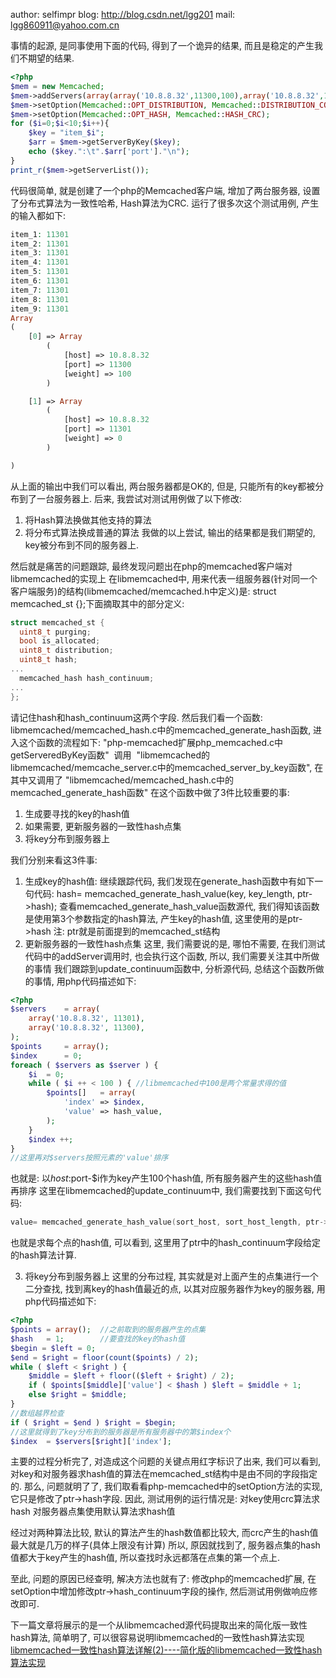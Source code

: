author: selfimpr
blog: http://blog.csdn.net/lgg201
mail: lgg860911@yahoo.com.cn

事情的起源, 是同事使用下面的代码, 得到了一个诡异的结果, 而且是稳定的产生我们不期望的结果.


```php
<?php
$mem = new Memcached;
$mem->addServers(array(array('10.8.8.32',11300,100),array('10.8.8.32',11301,0)));
$mem->setOption(Memcached::OPT_DISTRIBUTION, Memcached::DISTRIBUTION_CONSISTENT);
$mem->setOption(Memcached::OPT_HASH, Memcached::HASH_CRC);
for ($i=0;$i<10;$i++){
    $key = "item_$i";
    $arr = $mem->getServerByKey($key);
    echo ($key.":\t".$arr['port']."\n");
}
print_r($mem->getServerList());
```
代码很简单, 就是创建了一个php的Memcached客户端, 增加了两台服务器, 设置了分布式算法为一致性哈希, Hash算法为CRC.
运行了很多次这个测试用例, 产生的输入都如下:


```php
item_1:	11301
item_2:	11301
item_3:	11301
item_4:	11301
item_5:	11301
item_6:	11301
item_7:	11301
item_8:	11301
item_9:	11301
Array
(
    [0] => Array
        (
            [host] => 10.8.8.32
            [port] => 11300
            [weight] => 100
        )

    [1] => Array
        (
            [host] => 10.8.8.32
            [port] => 11301
            [weight] => 0
        )

)
```
从上面的输出中我们可以看出, 两台服务器都是OK的, 但是, 只能所有的key都被分布到了一台服务器上.
后来, 我尝试对测试用例做了以下修改:
1. 将Hash算法换做其他支持的算法
2. 将分布式算法换成普通的算法
我做的以上尝试, 输出的结果都是我们期望的, key被分布到不同的服务器上.

然后就是痛苦的问题跟踪, 最终发现问题出在php的memcached客户端对libmemcached的实现上
在libmemcached中, 用来代表一组服务器(针对同一个客户端服务)的结构(libmemcached/memcached.h中定义)是: struct memcached_st {};下面摘取其中的部分定义:


```cpp
struct memcached_st {
  uint8_t purging;
  bool is_allocated;
  uint8_t distribution;
  uint8_t hash;
...
  memcached_hash hash_continuum;
...
};
```
请记住hash和hash_continuum这两个字段.
然后我们看一个函数:
libmemcached/memcached_hash.c中的memcached_generate_hash函数, 进入这个函数的流程如下:
"php-memcached扩展php_memcached.c中getServeredByKey函数"  调用  "libmemcached的libmemcached/memcache_server.c中的memcached_server_by_key函数", 在其中又调用了 "libmemcached/memcached_hash.c中的memcached_generate_hash函数"
在这个函数中做了3件比较重要的事:
1. 生成要寻找的key的hash值
2. 如果需要, 更新服务器的一致性hash点集
3. 将key分布到服务器上

我们分别来看这3件事:
1. 生成key的hash值:
继续跟踪代码, 我们发现在generate_hash函数中有如下一句代码:
hash= memcached_generate_hash_value(key, key_length, ptr->hash);
查看memcached_generate_hash_value函数源代, 我们得知该函数是使用第3个参数指定的hash算法, 产生key的hash值, 这里使用的是ptr->hash
注: ptr就是前面提到的memcached_st结构
2. 更新服务器的一致性hash点集
这里, 我们需要说的是, 哪怕不需要, 在我们测试代码中的addServer调用时, 也会执行这个函数, 所以, 我们需要关注其中所做的事情
我们跟踪到update_continuum函数中, 分析源代码, 总结这个函数所做的事情, 用php代码描述如下:


```php
<?php
$servers	= array(
	array('10.8.8.32', 11301), 
	array('10.8.8.32', 11300), 
);
$points		= array();
$index		= 0;
foreach ( $servers as $server ) {
	$i	= 0;
	while ( $i ++ < 100 ) { //libmemcached中100是两个常量求得的值
		$points[]	= array(
			'index'	=> $index, 
			'value'	=> hash_value, 
		);
	}
	$index ++;
}
//这里再对$servers按照元素的'value'排序

```
也就是: 以$host:$port-$i作为key产生100个hash值, 所有服务器产生的这些hash值再排序
这里在libmemcached的update_continuum中, 我们需要找到下面这句代码:


```cpp
value= memcached_generate_hash_value(sort_host, sort_host_length, ptr->hash_continuum);
```
也就是求每个点的hash值, 可以看到, 这里用了ptr中的hash_continuum字段给定的hash算法计算.

3. 将key分布到服务器上
这里的分布过程, 其实就是对上面产生的点集进行一个二分查找, 找到离key的hash值最近的点, 以其对应服务器作为key的服务器, 用php代码描述如下:


```php
<?php
$points	= array();	//之前取到的服务器产生的点集
$hash	= 1;		//要查找的key的hash值
$begin = $left = 0;
$end = $right = floor(count($points) / 2);
while ( $left < $right ) {
	$middle	= $left + floor(($left + $right) / 2);
	if ( $points[$middle]['value'] < $hash ) $left = $middle + 1;
	else $right = $middle;
}
//数组越界检查
if ( $right = $end ) $right = $begin;
//这里就得到了key分布到的服务器是所有服务器中的第$index个
$index	= $servers[$right]['index'];
```

主要的过程分析完了, 对造成这个问题的关键点用红字标识了出来, 我们可以看到, 对key和对服务器求hash值的算法在memcached_st结构中是由不同的字段指定的.
那么, 问题就明了了, 我们取看看php-memcached中的setOption方法的实现, 它只是修改了ptr->hash字段.
因此, 测试用例的运行情况是:
对key使用crc算法求hash
对服务器点集使用默认算法求hash值

经过对两种算法比较, 默认的算法产生的hash数值都比较大, 而crc产生的hash值最大就是几万的样子(具体上限没有计算)
所以, 原因就找到了, 服务器点集的hash值都大于key产生的hash值, 所以查找时永远都落在点集的第一个点上.

至此, 问题的原因已经查明, 解决方法也就有了: 修改php的memcached扩展, 在setOption中增加修改ptr->hash_continuum字段的操作, 然后测试用例做响应修改即可.

下一篇文章将展示的是一个从libmemcached源代码提取出来的简化版一致性hash算法, 简单明了, 可以很容易说明libmemcached的一致性hash算法实现
[libmemcached一致性hash算法详解(2)----简化版的libmemcached一致性hash算法实现](http://blog.csdn.net/lgg201/article/details/6856387)

